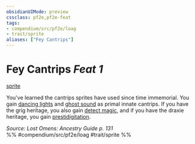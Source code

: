 ```yaml
---
obsidianUIMode: preview
cssclass: pf2e,pf2e-feat
tags:
- compendium/src/pf2e/loag
- trait/sprite
aliases: ["Fey Cantrips"]
---
```

# Fey Cantrips  *Feat 1*  
[sprite](rules/traits/sprite-b1.md)  


You've learned the cantrips sprites have used since time immemorial. You gain [dancing lights](compendium/spells/dancing-lights.md) and [ghost sound](compendium/spells/ghost-sound.md) as primal innate cantrips. If you have the grig heritage, you also gain [detect magic](compendium/spells/detect-magic.md), and if you have the draxie heritage, you gain [prestidigitation](compendium/spells/prestidigitation.md).

*Source: Lost Omens: Ancestry Guide p. 131*  
%% #compendium/src/pf2e/loag #trait/sprite %%